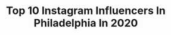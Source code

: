 ---
title: Top 10 Instagram Influencers In Philadelphia In 2020
description: >-
  Find top Instagram influencers in Philadelphia in 2020. Most popular hashtags: #philadelphia #flyeaglesfly #gobirds.
platform: Instagram
hits: 782
text_top: Identify the most popular Instagram accounts on inBeat.
text_bottom: inBeat holds 782 Instagram influencers like this in Philadelphia, United States for you to collaborate.
profiles:
  - username: "the2thattravel"
    fullname: >-
      CHARLIE+CHRISTINE | TRAVELERS
    bio: >-
      Photography × Fitness × #FulltimeTravel ♡ British boy & American girl who fell in love in Bali ♡ ⚐ #Philadelphia ⇣ TRAVEL GUIDES AND TIPS ⇣
    location: "United States"
    followers: 11122
    engagement: 1146
    commentsToLikes: 0.110627
    id: ck5zmudb4n8nr0i14uqae592m
    verified: false
    hashtags: "#vietnamnow, #hoian, #myvietnam, #travelgirlsgo"
  - username: "caitlynlove3"
    fullname: >-
      Caitlyn Love
    bio: >-
      College lifestyle blogger 🌾 She/Her 🤎 Philadelphia, Temple U • @hercampustemple Co-President • @aerie ambassador 📲 living-with-love@outlook.com
    location: "United States"
    followers: 2700
    engagement: 1931
    commentsToLikes: 0.144660
    id: ckf5mb5dct0ni0j23u5gm3evh
    verified: false
    hashtags: "#aerieambassador, #aeriereal, #aeriepartner, #bidenharris2020"
  - username: "jaythegreat215"
    fullname: >-
      Jay The Great
    bio: >-
      Father | Entrepreneur | World Traveler | Activist | Community Organizer | #Philadelphia | Black Twitter: JayTheGreat215 | #BlackLivesMatter
    location: "United States"
    followers: 21487
    engagement: 992
    commentsToLikes: 0.038430
    id: ckap3zlrj56q00i78284ypcku
    verified: false
    hashtags: "#justiceforgeorgefloyd, #blacklivesmatter, #shareblackstories, #philadelphia"
  - username: "mickabel"
    fullname: >-
      Mick Abel 🦄
    bio: >-
      Portland, Oregon Philadelphia Phillies
    location: "United States"
    followers: 10861
    engagement: 2199
    commentsToLikes: 0.035405
    id: ck13cdiw3ztph0i194l41kt0t
    verified: false
    hashtags: "#25, #ringthebell, #gobeavs, #year4"
  - username: "prince_tega76"
    fullname: >-
      Prince Tega
    bio: >-
      God Philadelphia Eagle🦅 Auburn Alumni 🎓 🇳🇬✈️🇺🇸 @aamanagementgroup
    location: "United States"
    followers: 24892
    engagement: 1195
    commentsToLikes: 0.031358
    id: ck0udxefpk5qk0i19v48e81or
    verified: true
    hashtags: "#nflcombine, #wareagle, #nfldraft, #nfldraftredcarpet"
  - username: "pilot.drew"
    fullname: >-
      Andrew, First Officer
    bio: >-
      Airline Pilot | Travel | Men’s Fashion & Lifestyle 📍Philadelphia, PA ✉️contact@drewthepilot.com
    location: "United States"
    followers: 168986
    engagement: 558
    commentsToLikes: 0.033091
    id: ck0w4jy5oyxy20i19zm1kzrzr
    verified: false
    hashtags: "#primewardrobe, #primelife, #ad, #barbergrade"
  - username: "bbrooks_79"
    fullname: >-
      Brandon Brooks
    bio: >-
      3x pro bowl right guard of the Philadelphia Eagles. Miami University ‘11. ♦️φνπ, In a crazy world I just want to be an outlier
    location: "United States"
    followers: 72448
    engagement: 1008
    commentsToLikes: 0.020448
    id: ck5pydlq7vi6v0i11kjmq8hpy
    verified: true
    hashtags: "#gobirds, #work, #flyeaglesfly, #mma"
  - username: "thedisabledhippie"
    fullname: >-
      Julian Gavino
    bio: >-
      Trans-masc HE/HIM Ehlers Danlos Syndrome Model @wespeakmodels Activist. Writer. Co-founder @disabled.with.dignity Philadelphia✨
    location: "United States"
    followers: 48615
    engagement: 875
    commentsToLikes: 0.022518
    id: ck0ty17g4l62t0i19kvndwtfe
    verified: false
    hashtags: "#carewithpride, #meditation, #moving, #videographer"
  - username: "natalieegenolf"
    fullname: >-
      Natalie 💋 Egenolf
    bio: >-
      Radio & TV Personality | The Mike Missanelli Show @975thefanatic & @nbcsphilly | Philadelphian | Optimist | Humorist |
    location: "United States"
    followers: 30387
    engagement: 755
    commentsToLikes: 0.025693
    id: ck6tw3j8wpt7c0j71yjqq0v1q
    verified: false
    hashtags: "#summer76, #challengeaccepted, #election2020, #philly"
  - username: "alexsingleton49"
    fullname: >-
      Alex Singleton
    bio: >-
      Thousand Oaks HS. Montana State U. Calgary Stampeders 🇨🇦 🏆. Philadelphia Eagles 🦅
    location: "United States"
    followers: 17684
    engagement: 1335
    commentsToLikes: 0.025501
    id: ck0w41ff9wbd80i1934ov6q2o
    verified: true
    hashtags: "#mnf, #namastay, #internationaldanceday, #choosetoinclude"
---